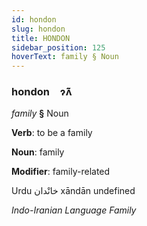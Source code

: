 ```yaml
---
id: hondon
slug: hondon
title: HONDON
sidebar_position: 125
hoverText: family § Noun
---
```


### hondon&emsp;<span kind="abugida">ɂ̃ʌ̃</span>

*family* **§** Noun

**Verb**: to be a family

**Noun**: family

**Modifier**: family-related

Urdu خانْدان⁩ xāndān undefined

*Indo-Iranian Language Family*